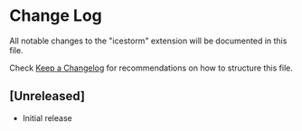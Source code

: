 # Change Log

All notable changes to the "icestorm" extension will be documented in this file.

Check [Keep a Changelog](http://keepachangelog.com/) for recommendations on how to structure this file.

## [Unreleased]

- Initial release